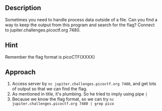 ## Description
Sometimes you need to handle process data outside of a file. Can you find a way to keep the output from this program and search for the flag? Connect to jupiter.challenges.picoctf.org 7480.
## Hint
Remember the flag format is picoCTF{XXXX}
## Approach
1. Access server by `nc jupiter.challenges.picoctf.org 7480`, and get lots of output so that we can find the flag.
2. As mentioned in title, it's plumbing. So he tried to imply using pipe `|`
3. Because we know the flag format, so we can try `nc jupiter.challenges.picoctf.org 7480 | grep pico`